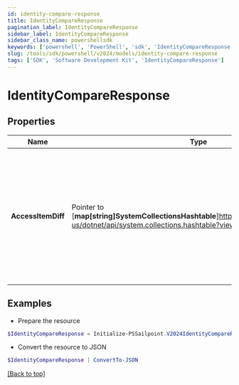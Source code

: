 ```yaml
---
id: identity-compare-response
title: IdentityCompareResponse
pagination_label: IdentityCompareResponse
sidebar_label: IdentityCompareResponse
sidebar_class_name: powershellsdk
keywords: ['powershell', 'PowerShell', 'sdk', 'IdentityCompareResponse'] 
slug: /tools/sdk/powershell/v2024/models/identity-compare-response
tags: ['SDK', 'Software Development Kit', 'IdentityCompareResponse']
---
```



# IdentityCompareResponse

## Properties

Name | Type | Description | Notes
------------ | ------------- | ------------- | -------------
**AccessItemDiff** |  Pointer to [**map[string]SystemCollectionsHashtable**]https://learn.microsoft.com/en-us/dotnet/api/system.collections.hashtable?view=net-9.0 | Arbitrary key-value pairs. They will never be processed by the IdentityNow system but will be returned on completion of the violation check. | [optional] 

## Examples

- Prepare the resource
```powershell
$IdentityCompareResponse = Initialize-PSSailpoint.V2024IdentityCompareResponse  -AccessItemDiff null
```

- Convert the resource to JSON
```powershell
$IdentityCompareResponse | ConvertTo-JSON
```


[[Back to top]](#) 

